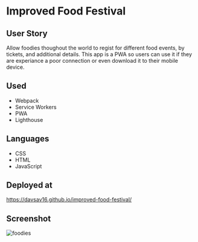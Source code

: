# Improved Food Festival

## User Story
Allow foodies thoughout the world to regist for different food events, by tickets, and additional details. This app is a PWA so users can use it if they are experiance a poor connection or even download it to their mobile device.

## Used
- Webpack 
- Service Workers
- PWA
- Lighthouse 

## Languages
- CSS
- HTML
- JavaScript

## Deployed at 
https://davsav16.github.io/improved-food-festival/

## Screenshot
![foodies](https://user-images.githubusercontent.com/77703087/126023394-ef565f7d-5730-4724-81aa-ff3e04702927.PNG)

